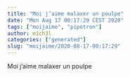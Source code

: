 ```yaml
---
title: "Moi j’aime malaxer un poulpe"
date: "Mon Aug 17 00:17:29 CEST 2020"
tags: ["moijaime", "pipotron"]
author: m1ch3l
categories: ["generated"]
slug: "moijaime/2020-08-17-00:17:29"
---
```


Moi j’aime malaxer un poulpe
